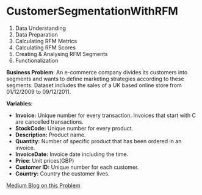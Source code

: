 # CustomerSegmentationWithRFM

1. Data Understanding
2. Data Preparation
3. Calculating RFM Metrics
4. Calculating RFM Scores
5. Creating & Analysing RFM Segments
6. Functionalization

**Business Problem**: 
An e-commerce company divides its customers into segments and wants to define marketing strategies according to these segments.
Dataset includes the sales of a UK based online store from 01/12/2009 to 09/12/2011.

**Variables**:
- **Invoice:** Unique number for every transaction. Invoices that start with C are cancelled transactions.
- **StockCode:** Unique number for every product.
- **Description:** Product name.
- **Quantity:** Number of specific product that has been ordered in an invoice.
- **InvoiceDate:** Invoice date including the time.
- **Price**: Unit prices(GBP)
- **Customer ID:** Unique number for each customer.
- **Country:** Country the customer lives.

[Medium Blog on this Problem](https://medium.com/@denizcansuturan)
